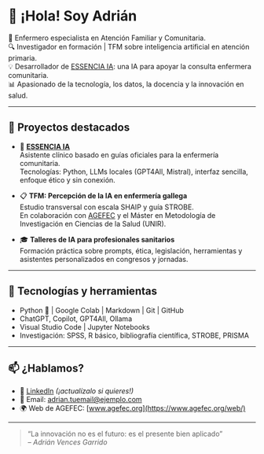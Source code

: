 # 👋 ¡Hola! Soy Adrián 

🧠 Enfermero especialista en Atención Familiar y Comunitaria.  
🔍 Investigador en formación | TFM sobre inteligencia artificial en atención primaria.  
💡 Desarrollador de [ESSENCIA IA](https://chatgpt.com/g/g-67e127dfff808191b7c1212f78042e5f-essencia): una IA para apoyar la consulta enfermera comunitaria.  
📊 Apasionado de la tecnología, los datos, la docencia y la innovación en salud.

---

## 🚀 Proyectos destacados

- 🤖 **[ESSENCIA IA](https://chatgpt.com/g/g-67e127dfff808191b7c1212f78042e5f-essencia)**  
  Asistente clínico basado en guías oficiales para la enfermería comunitaria.  
  Tecnologías: Python, LLMs locales (GPT4All, Mistral), interfaz sencilla, enfoque ético y sin conexión.

- 📋 **TFM: Percepción de la IA en enfermería gallega**  
  Estudio transversal con escala SHAIP y guía STROBE.  
  En colaboración con [AGEFEC](https://www.agefec.org/web/) y el Máster en Metodología de Investigación en Ciencias de la Salud (UNIR).

- 🎓 **Talleres de IA para profesionales sanitarios**  
  Formación práctica sobre prompts, ética, legislación, herramientas y asistentes personalizados en congresos y jornadas.

---

## 🧰 Tecnologías y herramientas

- Python 🐍 | Google Colab | Markdown | Git | GitHub  
- ChatGPT, Copilot, GPT4All, Ollama  
- Visual Studio Code | Jupyter Notebooks  
- Investigación: SPSS, R básico, bibliografía científica, STROBE, PRISMA

---

## 📫 ¿Hablamos?

- 💼 [LinkedIn](https://www.linkedin.com/in/tuusuario) *(¡actualízalo si quieres!)*  
- 📧 Email: adrian.tuemail@ejemplo.com  
- 🌍 Web de AGEFEC: [www.agefec.org](https://www.agefec.org/web/)

---

> “La innovación no es el futuro: es el presente bien aplicado”  
> *– Adrián Vences Garrido*
